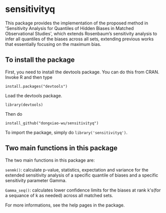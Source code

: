 # sensitivityq
This package provides the implementation of the proposed method in 'Sensitivity Analysis for Quantiles of Hidden Biases in Matched Observational Studies',
which extends Rosenbaum’s sensitivity analysis to infer all quantiles of the biases across all sets, extending previous works that essentially focusing on the maximum bias.

## To install the package
First, you need to install the devtools package. You can do this from CRAN. Invoke R and then type

`install.packages("devtools")`

Load the devtools package.

`library(devtools)`

Then do

`install_github("dongxiao-wu/sensitivityq")`

To import the package, simply do `library('sensitivityq')`.

## Two main functions in this package

The two main functions in this package are:

`senmk()`: calculate p-value, statistics, expectation and variance for the extended sensitivity analysis of a specific quantile of biases and a specific sensitivity parameter Gamma.

`Gamma_seq()`: calculates lower confidence limits for the biases at rank k's(for a sequance of k as needed) across all matched sets.

For more informations, see the help pages in the package.
